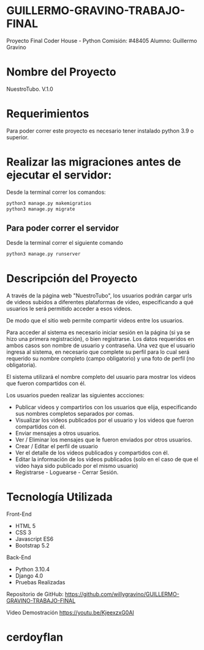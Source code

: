 # GUILLERMO-GRAVINO-TRABAJO-FINAL
Proyecto Final Coder House - Python
Comisión: #48405
Alumno: Guillermo Gravino

# Nombre del Proyecto
NuestroTubo. V.1.0

# Requerimientos
Para poder correr este proyecto es necesario tener instalado python 3.9 o superior. 

# Realizar las migraciones antes de ejecutar el servidor:

Desde la terminal correr los comandos:

```bash
python3 manage.py makemigratios
python3 manage.py migrate
```

## Para poder correr el servidor 

Desde la terminal correr el siguiente comando

```bash
python3 manage.py runserver
```

# Descripción del Proyecto

A través de la página web "NuestroTubo", los usuarios podrán cargar urls de videos subidos a diferentes plataformas de video, especificando a qué usuarios le será permitido acceder a esos videos.

De modo que el sitio web permite compartir videos entre los usuarios.

Para acceder al sistema es necesario iniciar sesión en la página (si ya se hizo una primera registración), o bien registrarse. Los datos requeridos en ambos casos son nombre de usuario y contraseña. Una vez que el usuario ingresa al sistema, en necesario que complete su perfil para lo cual será requerido su nombre completo (campo obligatorio) y una foto de perfil (no obligatoria).

El sistema utilizará el nombre completo del usuario para mostrar los videos que fueron compartidos con él.

Los usuarios pueden realizar las siguientes accciones:

- Publicar videos y compartirlos con los usuarios que elija, especificando sus nombres completos separados por comas. 
- Visualizar los videos publicados por el usuario y los videos que fueron compartidos con él.
- Enviar mensajes a otros usuarios.
- Ver / Eliminar los mensajes que le fueron enviados por otros usuarios.
- Crear / Editar el perfil de usuario
- Ver el detalle de los videos publicados y compartidos con él.
- Editar la información de los videos publicados (solo en el caso de que el video haya sido publicado por el mismo usuario)
- Registrarse - Loguearse - Cerrar Sesión.


# Tecnología Utilizada

Front-End
- HTML 5
- CSS 3
- Javascript ES6
- Bootstrap 5.2

Back-End
- Python 3.10.4
- Django 4.0
- Pruebas Realizadas

Repositorio de GitHub:
https://github.com/willygravino/GUILLERMO-GRAVINO-TRABAJO-FINAL

Video Demostración
https://youtu.be/KjeexzxG0AI



# cerdoyflan
